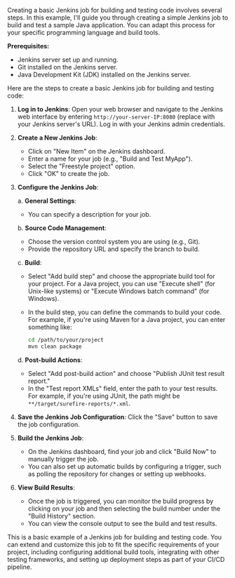 Creating a basic Jenkins job for building and testing code involves several steps. In this example, I'll guide you through creating a simple Jenkins job to build and test a sample Java application. You can adapt this process for your specific programming language and build tools.

**Prerequisites:**
- Jenkins server set up and running.
- Git installed on the Jenkins server.
- Java Development Kit (JDK) installed on the Jenkins server.

Here are the steps to create a basic Jenkins job for building and testing code:

1. **Log in to Jenkins**: Open your web browser and navigate to the Jenkins web interface by entering `http://your-server-IP:8080` (replace with your Jenkins server's URL). Log in with your Jenkins admin credentials.

2. **Create a New Jenkins Job**:

   - Click on "New Item" on the Jenkins dashboard.
   - Enter a name for your job (e.g., "Build and Test MyApp").
   - Select the "Freestyle project" option.
   - Click "OK" to create the job.

3. **Configure the Jenkins Job**:

   a. **General Settings**:
   
      - You can specify a description for your job.
      
   b. **Source Code Management**:
   
      - Choose the version control system you are using (e.g., Git).
      - Provide the repository URL and specify the branch to build.

   c. **Build**:
   
      - Select "Add build step" and choose the appropriate build tool for your project. For a Java project, you can use "Execute shell" (for Unix-like systems) or "Execute Windows batch command" (for Windows).
      - In the build step, you can define the commands to build your code. For example, if you're using Maven for a Java project, you can enter something like:
      
        ```bash
        cd /path/to/your/project
        mvn clean package
        ```
   
   d. **Post-build Actions**:
   
      - Select "Add post-build action" and choose "Publish JUnit test result report."
      - In the "Test report XMLs" field, enter the path to your test results. For example, if you're using JUnit, the path might be `**/target/surefire-reports/*.xml`.

4. **Save the Jenkins Job Configuration**: Click the "Save" button to save the job configuration.

5. **Build the Jenkins Job**:

   - On the Jenkins dashboard, find your job and click "Build Now" to manually trigger the job.
   - You can also set up automatic builds by configuring a trigger, such as polling the repository for changes or setting up webhooks.

6. **View Build Results**:

   - Once the job is triggered, you can monitor the build progress by clicking on your job and then selecting the build number under the "Build History" section.
   - You can view the console output to see the build and test results.

This is a basic example of a Jenkins job for building and testing code. You can extend and customize this job to fit the specific requirements of your project, including configuring additional build tools, integrating with other testing frameworks, and setting up deployment steps as part of your CI/CD pipeline.